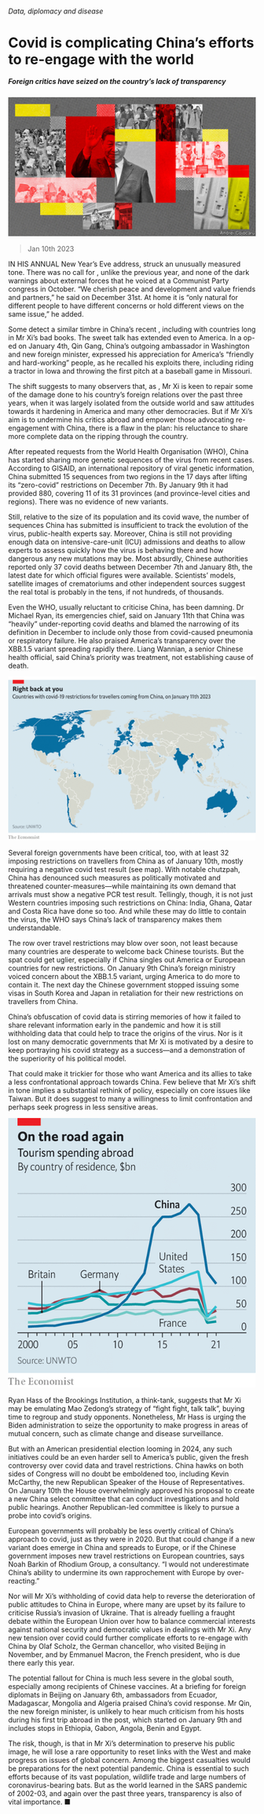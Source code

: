 ###### Data, diplomacy and disease

# Covid is complicating China’s efforts to re-engage with the world 

##### Foreign critics have seized on the country’s lack of transparency 

![image](images/20220114_CND001.jpg) 

> Jan 10th 2023 

IN HIS ANNUAL New Year’s Eve address,  struck an unusually measured tone. There was no call for , unlike the previous year, and none of the dark warnings about external forces that he voiced at a Communist Party congress in October. “We cherish peace and development and value friends and partners,” he said on December 31st. At home it is “only natural for different people to have different concerns or hold different views on the same issue,” he added. 

Some detect a similar timbre in China’s recent , including with countries long in Mr Xi’s bad books. The sweet talk has extended even to America. In a  op-ed on January 4th, Qin Gang, China’s outgoing ambassador in Washington and new foreign minister, expressed his appreciation for America’s “friendly and hard-working” people, as he recalled his exploits there, including riding a tractor in Iowa and throwing the first pitch at a baseball game in Missouri. 

The shift suggests to many observers that, as , Mr Xi is keen to repair some of the damage done to his country’s foreign relations over the past three years, when it was largely isolated from the outside world and saw attitudes towards it hardening in America and many other democracies. But if Mr Xi’s aim is to undermine his critics abroad and empower those advocating re-engagement with China, there is a flaw in the plan: his reluctance to share more complete data on the  ripping through the country. 

After repeated requests from the World Health Organisation (WHO), China has started sharing more genetic sequences of the virus from recent cases. According to GISAID, an international repository of viral genetic information, China submitted 15 sequences from two regions in the 17 days after lifting its “zero-covid” restrictions on December 7th. By January 9th it had provided 880, covering 11 of its 31 provinces (and province-level cities and regions). There was no evidence of new variants.

Still, relative to the size of its population and its covid wave, the number of sequences China has submitted is insufficient to track the evolution of the virus, public-health experts say. Moreover, China is still not providing enough data on intensive-care-unit (ICU) admissions and deaths to allow experts to assess quickly how the virus is behaving there and how dangerous any new mutations may be. Most absurdly, Chinese authorities reported only 37 covid deaths between December 7th and January 8th, the latest date for which official figures were available. Scientists’ models, satellite images of crematoriums and other independent sources suggest the real total is probably in the tens, if not hundreds, of thousands. 

Even the WHO, usually reluctant to criticise China, has been damning. Dr Michael Ryan, its emergencies chief, said on January 11th that China was “heavily” under-reporting covid deaths and blamed the narrowing of its definition in December to include only those from covid-caused pneumonia or respiratory failure. He also praised America’s transparency over the XBB.1.5 variant spreading rapidly there. Liang Wannian, a senior Chinese health official, said China’s priority was treatment, not establishing cause of death. 

![image](images/20230114_CNM998.png) 


Several foreign governments have been critical, too, with at least 32 imposing restrictions on travellers from China as of January 10th, mostly requiring a negative covid test result (see map). With notable chutzpah, China has denounced such measures as politically motivated and threatened counter-measures—while maintaining its own demand that arrivals must show a negative PCR test result. Tellingly, though, it is not just Western countries imposing such restrictions on China: India, Ghana, Qatar and Costa Rica have done so too. And while these may do little to contain the virus, the WHO says China’s lack of transparency makes them understandable. 

The row over travel restrictions may blow over soon, not least because many countries are desperate to welcome back Chinese tourists. But the spat could get uglier, especially if China singles out America or European countries for new restrictions. On January 9th China’s foreign ministry voiced concern about the XBB.1.5 variant, urging America to do more to contain it. The next day the Chinese government stopped issuing some visas in South Korea and Japan in retaliation for their new restrictions on travellers from China.

China’s obfuscation of covid data is stirring memories of how it failed to share relevant information early in the pandemic and how it is still withholding data that could help to trace the origins of the virus. Nor is it lost on many democratic governments that Mr Xi is motivated by a desire to keep portraying his covid strategy as a success—and a demonstration of the superiority of his political model. 

That could make it trickier for those who want America and its allies to take a less confrontational approach towards China. Few believe that Mr Xi’s shift in tone implies a substantial rethink of policy, especially on core issues like Taiwan. But it does suggest to many a willingness to limit confrontation and perhaps seek progress in less sensitive areas. 

![image](images/20230114_CNC326.png) 


Ryan Hass of the Brookings Institution, a think-tank, suggests that Mr Xi may be emulating Mao Zedong’s strategy of “fight fight, talk talk”, buying time to regroup and study opponents. Nonetheless, Mr Hass is urging the Biden administration to seize the opportunity to make progress in areas of mutual concern, such as climate change and disease surveillance. 

But with an American presidential election looming in 2024, any such initiatives could be an even harder sell to America’s public, given the fresh controversy over covid data and travel restrictions. China hawks on both sides of Congress will no doubt be emboldened too, including Kevin McCarthy, the new Republican Speaker of the House of Representatives. On January 10th the House overwhelmingly approved his proposal to create a new China select committee that can conduct investigations and hold public hearings. Another Republican-led committee is likely to pursue a probe into covid’s origins. 

European governments will probably be less overtly critical of China’s approach to covid, just as they were in 2020. But that could change if a new variant does emerge in China and spreads to Europe, or if the Chinese government imposes new travel restrictions on European countries, says Noah Barkin of Rhodium Group, a consultancy. “I would not underestimate China’s ability to undermine its own rapprochement with Europe by over-reacting.”

Nor will Mr Xi’s withholding of covid data help to reverse the deterioration of public attitudes to China in Europe, where many are upset by its failure to criticise Russia’s invasion of Ukraine. That is already fuelling a fraught debate within the European Union over how to balance commercial interests against national security and democratic values in dealings with Mr Xi. Any new tension over covid could further complicate efforts to re-engage with China by Olaf Scholz, the German chancellor, who visited Beijing in November, and by Emmanuel Macron, the French president, who is due there early this year. 

The potential fallout for China is much less severe in the global south, especially among recipients of Chinese vaccines. At a briefing for foreign diplomats in Beijing on January 6th, ambassadors from Ecuador, Madagascar, Mongolia and Algeria praised China’s covid response. Mr Qin, the new foreign minister, is unlikely to hear much criticism from his hosts during his first trip abroad in the post, which started on January 9th and includes stops in Ethiopia, Gabon, Angola, Benin and Egypt.

The risk, though, is that in Mr Xi’s determination to preserve his public image, he will lose a rare opportunity to reset links with the West and make progress on issues of global concern. Among the biggest casualties would be preparations for the next potential pandemic. China is essential to such efforts because of its vast population, wildlife trade and large numbers of coronavirus-bearing bats. But as the world learned in the SARS pandemic of 2002-03, and again over the past three years, transparency is also of vital importance. ■


